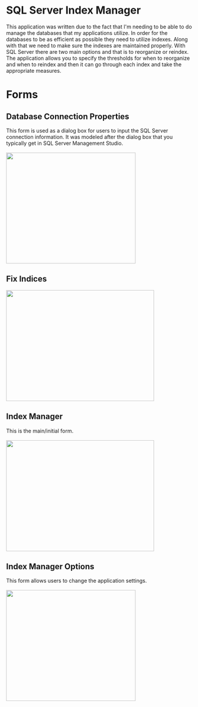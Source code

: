 # SQL Server Index Manager
This application was written due to the fact that I'm needing to be able to do manage the databases that my applications utilize. In order for the databases to be as efficient as possible they need to utilize indexes. Along with that we need to make sure the indexes are maintained properly. With SQL Server there are two main options and that is to reorganize or reindex. The application allows you to specify the thresholds for when to reorganize and when to reindex and then it can go through each index and take the appropriate measures.


# Forms
## Database Connection Properties
This form is used as a dialog box for users to input the SQL Server connection information. It was modeled after the dialog box that you typically get in SQL Server Management Studio. <br /><br />
<img src="https://user-images.githubusercontent.com/52602914/61195523-39650780-a68e-11e9-8468-1218f1e5a0bf.png" width="350" height="300">


## Fix Indices
<img src="https://user-images.githubusercontent.com/52602914/61195569-75986800-a68e-11e9-9c9f-a9d306f7dfc4.png" width="400" height="300">


## Index Manager
This is the main/initial form.<br /><br />
<img src="https://user-images.githubusercontent.com/52602914/61195601-ac6e7e00-a68e-11e9-9101-4ab8a2edd304.png" width="400" height="300">


## Index Manager Options
This form allows users to change the application settings.<br /><br />
<img src="https://user-images.githubusercontent.com/52602914/61195177-1a657600-a68c-11e9-8396-b61e7df388b0.png" width="350" height="300">
